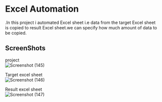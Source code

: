 # Excel Automation
.In this project i automated Excel sheet i.e data from the target Excel sheet is copied to result Excel sheet.we can specify how much amount of data to be copied.
  
  



## ScreenShots
project   
![Screenshot (145)](https://user-images.githubusercontent.com/66770891/190888310-0a17ef64-24fc-4730-8eb5-6392cbe6183c.png)  

Target excel sheet  
![Screenshot (146)](https://user-images.githubusercontent.com/66770891/190888211-19669297-006c-4a3b-8e0d-743a3a204c4e.png)  

Result excel sheet  
![Screenshot (147)](https://user-images.githubusercontent.com/66770891/190888281-61fb52b1-8c32-4abc-b187-8558f2dadee0.png)

